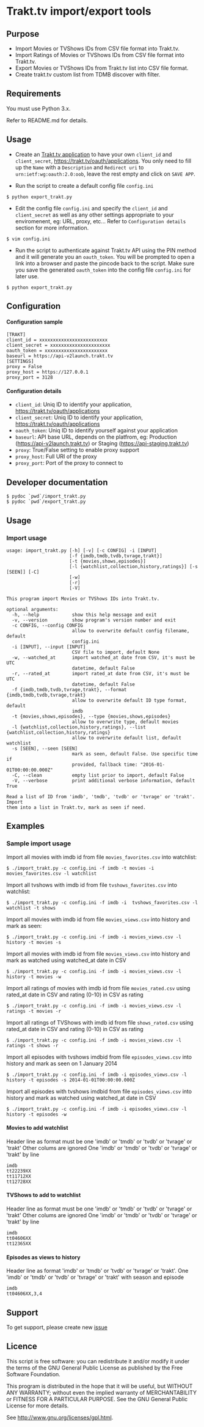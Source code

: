 # Trakt.tv import/export tools

## Purpose

 * Import Movies or TVShows IDs from CSV file format into Trakt.tv.
 * Import Ratings of Movies or TVShows IDs from CSV file format into Trakt.tv.
 * Export Movies or TVShows IDs from Trakt.tv list into CSV file format.
 * Create trakt.tv custom list from TDMB discover with filter.

## Requirements

You must use Python 3.x.

Refer to README.md for details.

## Usage

* Create an [Trakt.tv application](https://trakt.tv/oauth/applications) to have your own ``client_id`` and ``client_secret``, https://trakt.tv/oauth/applications.
You only need to fill up the ``Name`` with a ``Description`` and ``Redirect uri`` to `urn:ietf:wg:oauth:2.0:oob`, leave the rest empty and click on ``SAVE APP``.

* Run the script to create a default config file ``config.ini``

```
$ python export_trakt.py
```

* Edit the config file ``config.ini`` and specify the ``client_id`` and ``client_secret`` as well as any other settings appropriate to your enviromenent, eg: URL, proxy, etc...
Refer to ``Configuration details`` section for more information.

```
$ vim config.ini
```

* Run the script to authenticate against Trakt.tv API using the PIN method and it will generate you an ``oauth_token``.
You will be prompted to open a link into a browser and paste the pincode back to the script.
Make sure you save the generated ``oauth_token`` into the config file ``config.ini`` for later use.

```
$ python export_trakt.py
```

## Configuration

#### Configuration sample

```text
[TRAKT]
client_id = xxxxxxxxxxxxxxxxxxxxxxxxx
client_secret = xxxxxxxxxxxxxxxxxxxxxx
oauth_token = xxxxxxxxxxxxxxxxxxxxxxx
baseurl = https://api-v2launch.trakt.tv
[SETTINGS]
proxy = False
proxy_host = https://127.0.0.1
proxy_port = 3128
```

#### Configuration details

 * ``client_id``: Uniq ID to identify your application, https://trakt.tv/oauth/applications
 * ``client_secret``: Uniq ID to identify your application, https://trakt.tv/oauth/applications
 * ``oauth_token``: Uniq ID to identify yourself against your application
 * ``baseurl``: API base URL, depends on the platfrom, eg: Production (https://api-v2launch.trakt.tv) or Staging (https://api-staging.trakt.tv)
 * ``proxy``: True/False setting to enable proxy support
 * ``proxy_host``: Full URI of the proxy
 * ``proxy_port``: Port of the proxy to connect to

## Developer documentation

```
$ pydoc `pwd`/import_trakt.py
$ pydoc `pwd`/export_trakt.py
```

## Usage
### Import usage

```text
usage: import_trakt.py [-h] [-v] [-c CONFIG] -i [INPUT]
                       [-f {imdb,tmdb,tvdb,tvrage,trakt}]
                       [-t {movies,shows,episodes}]
                       [-l {watchlist,collection,history,ratings}] [-s [SEEN]] [-C]
                       [-w]
                       [-r]
                       [-V]

This program import Movies or TVShows IDs into Trakt.tv.

optional arguments:
  -h, --help            show this help message and exit
  -v, --version         show program's version number and exit
  -c CONFIG, --config CONFIG
                        allow to overwrite default config filename, default
                        config.ini
  -i [INPUT], --input [INPUT]
                        CSV file to import, default None
  -w, --watched_at      import watched_at date from CSV, it's must be UTC
                        datetime, default False
  -r, --rated_at        import rated_at date from CSV, it's must be UTC
                        datetime, default False
  -f {imdb,tmdb,tvdb,tvrage,trakt}, --format {imdb,tmdb,tvdb,tvrage,trakt}
                        allow to overwrite default ID type format, default
                        imdb
  -t {movies,shows,episodes}, --type {movies,shows,episodes}
                        allow to overwrite type, default movies
  -l {watchlist,collection,history,ratings}, --list {watchlist,collection,history,ratings}
                        allow to overwrite default list, default watchlist
  -s [SEEN], --seen [SEEN]
                        mark as seen, default False. Use specific time if
                        provided, fallback time: "2016-01-01T00:00:00.000Z"
  -C, --clean           empty list prior to import, default False
  -V, --verbose         print additional verbose information, default True

Read a list of ID from 'imdb', 'tmdb', 'tvdb' or 'tvrage' or 'trakt'. Import
them into a list in Trakt.tv, mark as seen if need.
```

## Examples

### Sample import usage

Import all movies with imdb id from file ``movies_favorites.csv`` into watchlist:

	$ ./import_trakt.py -c config.ini -f imdb -t movies -i movies_favorites.csv -l watchlist

Import all tvshows with imdb id from file ``tvshows_favorites.csv`` into watchlist:

	$ ./import_trakt.py -c config.ini -f imdb -i  tvshows_favorites.csv -l watchlist -t shows

Import all movies with imdb id from file ``movies_views.csv`` into history and mark as seen:

	$ ./import_trakt.py -c config.ini -f imdb -i movies_views.csv -l history -t movies -s

Import all movies with imdb id from file ``movies_views.csv`` into history and mark as watched using watched_at date in CSV

	$ ./import_trakt.py -c config.ini -f imdb -i movies_views.csv -l history -t movies -w

Import all ratings of movies with imdb id from file ``movies_rated.csv`` using rated_at date in CSV and rating (0-10) in CSV as rating

	$ ./import_trakt.py -c config.ini -f imdb -i movies_views.csv -l ratings -t movies -r

Import all ratings of TVShows with imdb id from file ``shows_rated.csv`` using rated_at date in CSV and rating (0-10) in CSV as rating

	$ ./import_trakt.py -c config.ini -f imdb -i movies_views.csv -l ratings -t shows -r

Import all episodes with tvshows imdbid from file ``episodes_views.csv`` into history and mark as seen on 1 January 2014

	$ ./import_trakt.py -c config.ini -f imdb -i episodes_views.csv -l history -t episodes -s 2014-01-01T00:00:00.000Z

Import all episodes with tvshows imdbid from file ``episodes_views.csv`` into history and mark as watched using watched_at date in CSV

	$ ./import_trakt.py -c config.ini -f imdb -i episodes_views.csv -l history -t episodes -w

#### Movies to add watchlist
Header line as format must be one 'imdb' or 'tmdb' or 'tvdb' or 'tvrage' or 'trakt'
Other colums are ignored
One 'imdb' or 'tmdb' or 'tvdb' or 'tvrage' or 'trakt' by line
```
imdb
tt22239XX
tt11712XX
tt12728XX
```

#### TVShows to add to watchlist
Header line as format must be one 'imdb' or 'tmdb' or 'tvdb' or 'tvrage' or 'trakt'
Other colums are ignored
One 'imdb' or 'tmdb' or 'tvdb' or 'tvrage' or 'trakt' by line
```
imdb
tt04606XX
tt12365XX
```

#### Episodes as views to history
Header line as format 'imdb' or 'tmdb' or 'tvdb' or 'tvrage' or 'trakt'.
One 'imdb' or 'tmdb' or 'tvdb' or 'tvrage' or 'trakt' with season and episode
```
imdb
tt04606XX,3,4
```

## Support

To get support, please create new [issue](https://github.com/xbgmsharp/trakt/issues)

## Licence

This script is free software:  you can redistribute it and/or  modify  it under  the  terms  of the  GNU  General  Public License  as published by the Free Software Foundation.

This program is distributed in the hope  that it will be  useful, but WITHOUT ANY WARRANTY; without even the  implied warranty of MERCHANTABILITY or FITNESS FOR A PARTICULAR PURPOSE. See the GNU General Public License for more details.

See <http://www.gnu.org/licenses/gpl.html>.
